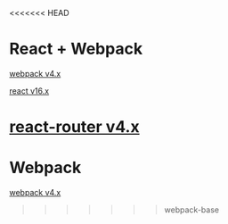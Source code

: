 <<<<<<< HEAD
# React + Webpack

[webpack v4.x](https://webpack.js.org/concepts/)

[react v16.x](https://reactjs.org/)

[react-router v4.x](https://github.com/ReactTraining/react-router)
=======
# Webpack

[webpack v4.x](https://webpack.js.org/concepts/)
>>>>>>> webpack-base
